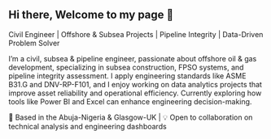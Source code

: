 ## Hi there, Welcome to my page 👋

Civil Engineer | Offshore & Subsea Projects | Pipeline Integrity | Data-Driven Problem Solver

I’m a civil, subsea & pipeline engineer, passionate about offshore oil & gas development, specializing in subsea construction, FPSO systems, and pipeline integrity assessment. I apply engineering standards like ASME B31.G and DNV-RP-F101, and I enjoy working on data analytics projects that improve asset reliability and operational efficiency. Currently exploring how tools like Power BI and Excel can enhance engineering decision-making.

📍 Based in the Abuja-Nigeria & Glasgow-UK | 💡 Open to collaboration on technical analysis and engineering dashboards
